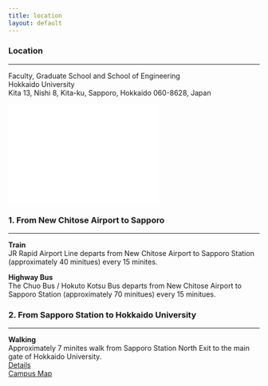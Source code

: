 ```yaml
---
title: location
layout: default
---
```

<!-- MAIN CONTENT -->
<div id="main_content_wrap" class="outer">
  <section id="main_content" class="inner">
    <h3 id="location">Location</h3>
    <hr>
<p>Faculty, Graduate School and School of Engineering<br>
Hokkaido University<br>
Kita 13, Nishi 8, Kita-ku, Sapporo, Hokkaido 060-8628, Japan<br>
<div id=ggmap><iframe src="”http://maps.google.co.jp/maps?hl=en-us&ie=UTF8&hq=&ll=43.077984, 141.340018&&z=16&iwloc=A&output=embed”" width="300" height="200" frameborder="0" style="border:0" allowfullscreen></iframe></div>

<h3 id="location">1. From New Chitose Airport to Sapporo</h3> 
<hr>
<p><strong>Train</strong><br>
JR Rapid Airport Line departs from New Chitose Airport to Sapporo Station (approximately 40 minitues) every 15 minites.</p>

<p><strong>Highway Bus</strong><br>
The Chuo Bus / Hokuto Kotsu Bus departs from New Chitose Airport to Sapporo Station (approximately 70 minitues) every 15 minitues.</p>

<h3 id="location">2. From Sapporo Station to Hokkaido University</h3>
<hr>
<p><strong>Walking</strong><br>
Approximately 7 minites walk from Sapporo Station North Exit to the main gate of Hokkaido University.<br>
<a href="http://www.oia.hokudai.ac.jp/about/visitors-access-maps/sapporo-campus-map/">Details</a><br>
<a href="http://www.oia.hokudai.ac.jp/maps/?p=sapporo">Campus Map</a></p>
</div>



